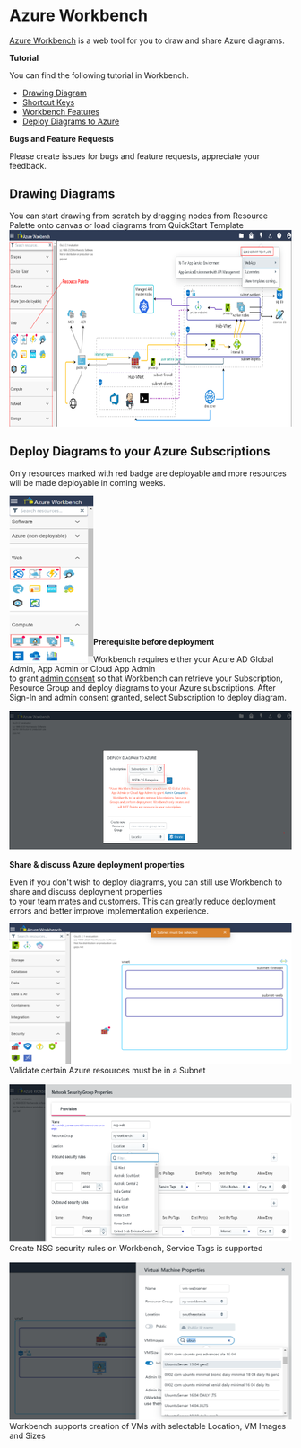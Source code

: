 # Azure Workbench

[Azure Workbench](https://www.azureworkbench.com/) is a web tool for you to draw and share Azure diagrams.  

**Tutorial**    

You can find the following tutorial in Workbench.
* [Drawing Diagram](/tutorials/DrawingDiagram.md)
* [Shortcut Keys](/tutorials/ShortcutKeys.md)
* [Workbench Features](/tutorials/WorkbenchFeatures.md)
* [Deploy Diagrams to Azure](/tutorials/DeployAzure.md)

**Bugs and Feature Requests**   

Please create issues for bugs and feature requests, appreciate your feedback.

## Drawing Diagrams

You can start drawing from scratch by dragging nodes from Resource Palette onto canvas or load diagrams from QuickStart Template \
<img src="./imgs/draw-rp-qt.png" width="700" height="350">

## Deploy Diagrams to your Azure Subscriptions

Only resources marked with red badge are deployable and more resources will be made deployable in coming weeks.
<p align="left">
    <img src="./imgs/draw-rd-redbadge.png" width="150" height="300" align="left" />
</p>
<br/>
<br/>
<br/>
<br/>
<br/>
<br/>
<br/>
<br/>
<br/>
<br/>
<br/>
<br/>
<br/>
<br/>

**Prerequisite before deployment**  

Workbench requires either your Azure AD Global Admin, App Admin or Cloud App Admin \
to grant [admin consent](https://docs.microsoft.com/en-us/azure/active-directory/manage-apps/grant-admin-consent) so that Workbench can retrieve your Subscription, Resource Group and deploy diagrams to your Azure subscriptions.
After Sign-In and admin consent granted, select Subscription to deploy diagram.  

<img src="./imgs/deploy-subselect.png" width="600" height="250">  

**Share & discuss Azure deployment properties**  

Even if you don't wish to deploy diagrams, you can still use Workbench to share and discuss deployment properties  
to your team mates and customers. This can greatly reduce deployment errors and better improve implementation experience.  

<img src="./imgs/draw-resourcevalidation.png" width="600" height="250" />  
Validate certain Azure resources must be in a Subnet
</br>
</br> 
<img src="./imgs/deploy-nsg.png" width="700" height="280" />  
Create NSG security rules on Workbench, Service Tags is supported
</br>
</br>
<img src="./imgs/deploy-vmprop.png" width="700" height="280" />  
Workbench supports creation of VMs with selectable Location, VM Images and Sizes

